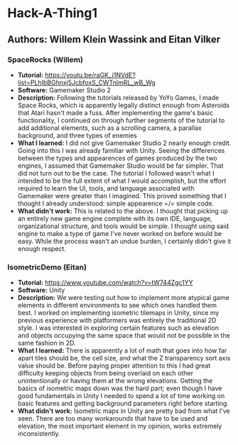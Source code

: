 # Hack-A-Thing1

## Authors: Willem Klein Wassink and Eitan Vilker

### SpaceRocks (Willem)
* **Tutorial:** https://youtu.be/raGK_j1NVdE?list=PLhIbBGhnxj5JcbfoxS_CWTnImRL_wB_Wg
* **Software:** Gamemaker Studio 2
* **Description:** Following the tutorials released by YoYo Games, I made Space Rocks, which is apparently legally distinct enough from Asteroids that Atari hasn't made a fuss. After implementing the game's basic functionality, I continued on through further segments of the tutorial to add additional elements, such as a scrolling camera, a parallax background, and three types of enemies
* **What I learned:** I did not give Gamemaker Studio 2 nearly enough credit. Going into this I was already familiar with Unity. Seeing the differences between the types and appearences of games produced by the two engines, I assumed that Gamemaker Studio would be far simpler. That did not turn out to be the case. The tutorial I followed wasn't what I intended to be the full extent of what I would accomplish, but the effort required to learn the UI, tools, and language associated with Gamemaker were greater than I imagined. This proved something that I thought I already understood: simple appearence =/= simple code.
* **What didn't work:** This is related to the above. I thought that picking up an entirely new game engine complete with its own IDE, language, organizational structure, and tools would be simple. I thought using said engine to make a type of game I've never worked on before would be easy. While the process wasn't an undue burden, I certainly didn't give it enough respect.

### IsometricDemo (Eitan)
* **Tutorial:** https://www.youtube.com/watch?v=tW744Zgc1YY
* **Software:** Unity
* **Description:** We were testing out how to implement more atypical game elements in different environments to see which ones handled them best. I worked on implementing isometric tilemaps in Unity, since my previous experience with platformers was entirely the traditional 2D style. I was interested in exploring certain features such as elevation and objects occupying the same space that would not be possible in the same fashion in 2D.
* **What I learned:** There is apparently a lot of math that goes into how far apart tiles should be, the cell size, and what the Z transparency sort axis value should be. Before paying proper attention to this I had great difficulty keeping objects from being overlaid on each other unintentionally or having them at the wrong elevations. Getting the basics of isometric maps down was the hard part; even though I have good fundamentals in Unity I needed to spend a lot of time working on basic features and getting background parameters right before starting.
* **What didn't work:** Isometric maps in Unity are pretty bad from what I've seen. There are too many workarounds that have to be used and elevation, the most important element in my opinion, works extremely inconsistently.
